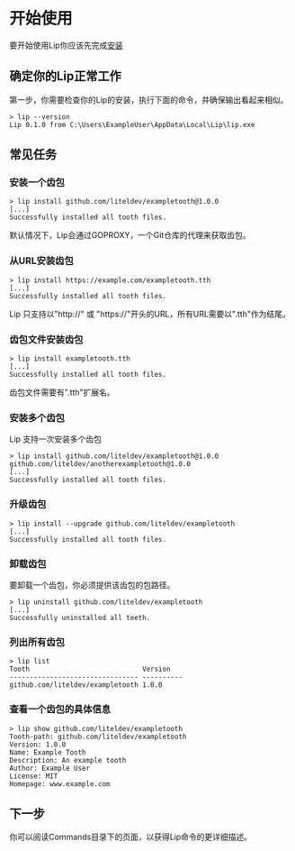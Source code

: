 # 开始使用

要开始使用Lip你应该先完成[安装](installation.md)

## 确定你的Lip正常工作

第一步，你需要检查你的Lip的安装，执行下面的命令，并确保输出看起来相似。

```shell
> lip --version
Lip 0.1.0 from C:\Users\ExampleUser\AppData\Local\Lip\lip.exe
```

## 常见任务

### 安装一个齿包

```shell
> lip install github.com/liteldev/exampletooth@1.0.0
[...]
Successfully installed all tooth files.
```

默认情况下，Lip会通过GOPROXY，一个Git仓库的代理来获取齿包。

### 从URL安装齿包

```shell
> lip install https://example.com/exampletooth.tth
[...]
Successfully installed all tooth files.
```

Lip 只支持以"http://" 或 "https://"开头的URL，所有URL需要以".tth"作为结尾。

### 齿包文件安装齿包

```shell
> lip install exampletooth.tth
[...]
Successfully installed all tooth files.
```

齿包文件需要有".tth"扩展名。

### 安装多个齿包

Lip 支持一次安装多个齿包

```shell
> lip install github.com/liteldev/exampletooth@1.0.0 github.com/liteldev/anotherexampletooth@1.0.0
[...]
Successfully installed all tooth files.
```

### 升级齿包

```shell
> lip install --upgrade github.com/liteldev/exampletooth
[...]
Successfully installed all tooth files.
```

### 卸载齿包

要卸载一个齿包，你必须提供该齿包的包路径。

```shell
> lip uninstall github.com/liteldev/exampletooth
[...]
Successfully uninstalled all teeth.
```

### 列出所有齿包

```shell
> lip list
Tooth                            Version
-------------------------------- ----------
github.com/liteldev/exampletooth 1.0.0
```

### 查看一个齿包的具体信息

```shell
> lip show github.com/liteldev/exampletooth
Tooth-path: github.com/liteldev/exampletooth
Version: 1.0.0
Name: Example Tooth
Description: An example tooth
Author: Example User
License: MIT
Homepage: www.example.com
```

## 下一步

你可以阅读Commands目录下的页面，以获得Lip命令的更详细描述。